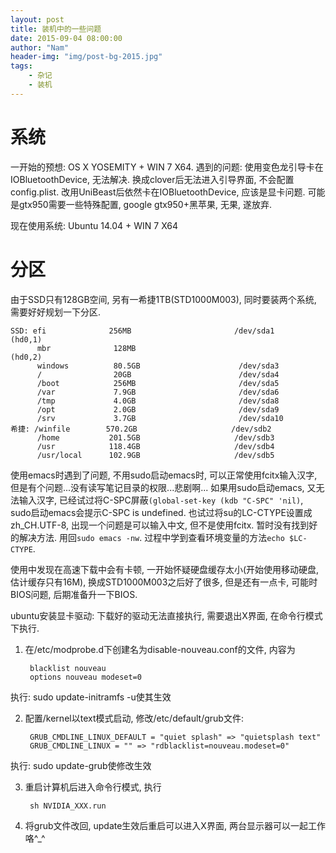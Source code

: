 ```yaml
---
layout: post
title: 装机中的一些问题
date: 2015-09-04 08:00:00
author: "Nam"
header-img: "img/post-bg-2015.jpg"
tags:
    - 杂记
    - 装机
---
```


系统
===
一开始的预想: OS X YOSEMITY + WIN 7 X64.
遇到的问题: 使用变色龙引导卡在IOBluetoothDevice, 无法解决. 换成clover后无法进入引导界面, 不会配置config.plist. 改用UniBeast后依然卡在IOBluetoothDevice, 应该是显卡问题. 可能是gtx950需要一些特殊配置, google gtx950+黑苹果, 无果, 遂放弃.

现在使用系统: Ubuntu 14.04 + WIN 7 X64

分区
===
由于SSD只有128GB空间, 另有一希捷1TB(STD1000M003), 同时要装两个系统, 需要好好规划一下分区.

    SSD: efi              256MB                       /dev/sda1         (hd0,1)
          mbr              128MB                                         (hd0,2)
          windows          80.5GB                      /dev/sda3
          /                20GB                        /dev/sda4
          /boot            256MB                       /dev/sda5
          /var             7.9GB                       /dev/sda6
          /tmp             4.0GB                       /dev/sda8
          /opt             2.0GB                       /dev/sda9
          /srv             3.7GB                       /dev/sda10
    希捷: /winfile        570.2GB                     /dev/sdb2
          /home           201.5GB                     /dev/sdb3
          /usr            118.4GB                     /dev/sdb4
          /usr/local      102.9GB                     /dev/sdb5

使用emacs时遇到了问题, 不用sudo启动emacs时, 可以正常使用fcitx输入汉字, 但是有个问题...没有读写笔记目录的权限...悲剧啊...
如果用sudo启动emacs, 又无法输入汉字, 已经试过将C-SPC屏蔽`(global-set-key (kdb "C-SPC" 'nil)`, sudo启动emacs会提示C-SPC is undefined. 也试过将su的LC-CTYPE设置成zh_CH.UTF-8, 出现一个问题是可以输入中文, 但不是使用fcitx. 暂时没有找到好的解决方法.
用回`sudo emacs -nw`. 过程中学到查看环境变量的方法`echo $LC-CTYPE`.

使用中发现在高速下载中会有卡顿, 一开始怀疑硬盘缓存太小(开始使用移动硬盘, 估计缓存只有16M), 换成STD1000M003之后好了很多, 但是还有一点卡, 可能时BIOS问题, 后期准备升一下BIOS.

ubuntu安装显卡驱动: 下载好的驱动无法直接执行, 需要退出X界面, 在命令行模式下执行.

1. 在/etc/modprobe.d下创建名为disable-nouveau.conf的文件, 内容为

        blacklist nouveau
        options nouveau modeset=0
执行: sudo update-initramfs -u使其生效

2. 配置/kernel以text模式启动, 修改/etc/default/grub文件:

        GRUB_CMDLINE_LINUX_DEFAULT = "quiet splash" => "quietsplash text"
        GRUB_CMDLINE_LINUX = "" => "rdblacklist=nouveau.modeset=0"
执行: sudo update-grub使修改生效

3. 重启计算机后进入命令行模式, 执行

        sh NVIDIA_XXX.run

4. 将grub文件改回, update生效后重启可以进入X界面, 两台显示器可以一起工作咯^_^
